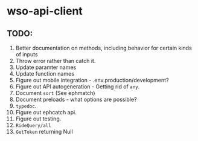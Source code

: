 # wso-api-client


## TODO:
1. Better documentation on methods, including behavior for certain kinds of inputs
1. Throw error rather than catch it.
1. Update paramter names
1. Update function names
1. Figure out mobile integration - .env.production/development?
1. Figure out API autogeneration - Getting rid of `any`.
1. Document `sort` (See ephmatch)
1. Document preloads - what options are possible?
1. `typedoc`.
1. Figure out ephcatch api.
1. Figure out testing.
1. `RideQuery/all`
1. `GetToken` returning Null